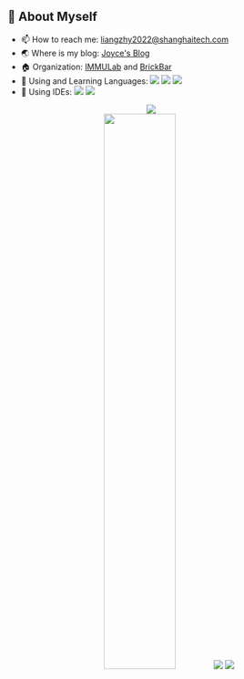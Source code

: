 ## 🧐 About Myself

- 📫 How to reach me: liangzhy2022@shanghaitech.com
- :earth_asia: Where is my blog: [Joyce's Blog]()
- 🏠 Organization: [IMMULab](https://github.com/IMMULab) and [BrickBar](https://github.com/BrickBar1024)
- 🌱 Using and Learning Languages: [![](https://img.shields.io/badge/-Python-007396?style=flat-square&logo=python&logoColor=ffffff)]()  [![](https://img.shields.io/badge/-Shell-007396?style=flat-square&logo=Shell&logoColor=ffffff)]()  [![](https://img.shields.io/badge/-Markdown-007396?style=flat-square&logo=Markdown&logoColor=ffffff)]() 
- 🧰 Using IDEs: [![](https://img.shields.io/badge/-PyCharm-007396?style=flat-square&logo=PyCharm&logoColor=ffffff)]() [![](https://img.shields.io/badge/-VS%20Code-007396?style=flat-square&logo=Visual%20Studio%20Code&logoColor=ffffff)]()

<div align="center">
  <img  src="https://github-readme-streak-stats.herokuapp.com/?user=JoyceLiang-sudo&hide_border=true&theme=blue-green" /><br >
  <a href="https://github.com/anuraghazra/github-readme-stats"><img width=50% src="https://github-readme-stats.vercel.app/api?username=JoyceLiang-sudo&show_icons=true&theme=nord&include_all_commits&card_width=30"></img></a>
  <a href="https://github.com/anuraghazra/github-readme-stats"><img src="https://github-readme-stats.vercel.app/api/top-langs/?username=JoyceLiang-sudo&theme=tokyonight&hide=HTML,CMake,Makefile,JavaScript&layout=compact&include_all_commits"></img></a>
  <img src="https://github-readme-activity-graph.cyclic.app/graph?username=JoyceLiang-sudo&theme=nord&custom_title=Joyce%20%E3%81%AE%20Activities" />
</div>

